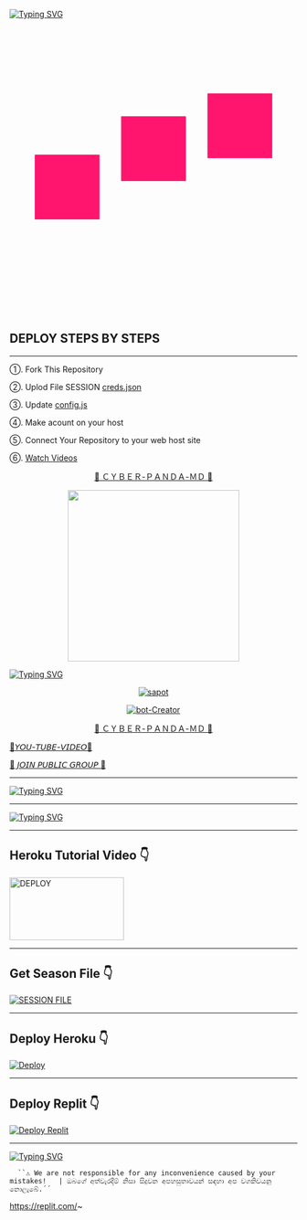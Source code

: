 

		
		



[![Typing SVG](http://readme-typing-svg.herokuapp.com?font=Fira+Code&pause=1000&color=000BFF&random=false&width=435&lines=%F0%9D%98%93%F0%9D%98%96%F0%9D%98%88%F0%9D%98%8B%F0%9D%98%90%F0%9D%98%95%F0%9D%98%8E%3A+%5B%E2%96%88%E2%96%88%E2%96%88%E2%96%88%E2%96%88%E2%96%88%E2%96%88%E2%96%88%E2%96%88%E2%96%88%E2%96%88%E2%96%88%E2%96%88%E2%96%88%E2%96%88%E2%96%88%E2%96%88%E2%96%88%E2%96%88%E2%96%88%5D+100%25;%F0%9F%A6%8B+%E2%94%82%F0%9D%90%82%F0%9D%90%98%F0%9D%90%81%F0%9D%9C%A9%F0%9D%90%91%E2%94%82%F0%9D%90%8F%F0%9D%9C%9F%F0%9D%90%8D%F0%9D%90%83%F0%9D%90%80%E2%94%82%F0%9D%90%8C%F0%9D%90%83%E2%94%82%F0%9D%90%95%E2%9E%82+%F0%9F%A6%8B)](https://git.io/typing-svg)

<svg xmlns="http://www.w3.org/2000/svg" viewBox="0 0 200 200"><rect fill="#FF156D" stroke="#FF156D" stroke-width="15" width="30" height="30" x="25" y="50"><animate attributeName="y" calcMode="spline" dur="2" values="50;120;50;" keySplines=".5 0 .5 1;.5 0 .5 1" repeatCount="indefinite" begin="-.4"></animate></rect><rect fill="#FF156D" stroke="#FF156D" stroke-width="15" width="30" height="30" x="85" y="50"><animate attributeName="y" calcMode="spline" dur="2" values="50;120;50;" keySplines=".5 0 .5 1;.5 0 .5 1" repeatCount="indefinite" begin="-.2"></animate></rect><rect fill="#FF156D" stroke="#FF156D" stroke-width="15" width="30" height="30" x="145" y="50"><animate attributeName="y" calcMode="spline" dur="2" values="50;120;50;" keySplines=".5 0 .5 1;.5 0 .5 1" repeatCount="indefinite" begin="0"></animate></rect></svg>
## DEPLOY STEPS BY STEPS
____________________

➀. Fork This Repository 

➁. Uplod File SESSION [creds.json]()

➂. Update [config.js]()

➃. Make acount on your host

➄. Connect Your Repository to your web host site

➅. [Watch Videos](https://youtu.be/amorCyDpKIo?si=BR2yG4lG4RCHSWRs)

<p align="center"> 
<u>🎯 ＣＹＢＥＲ-ＰＡＮＤＡ-ＭＤ 🎯</u>
</p>
<p align="center">
<img src="https://github.com/CYBER-x-SACHIYA-SL-MD-BOT/CYBER-PANDA-MD.V.0.3/assets/133668461/1f9ce998-691d-4394-ae3e-be7f3f51d4c6" width="300" height="300"/>

[![Typing SVG](http://readme-typing-svg.herokuapp.com?font=Fira+Code&pause=1000&color=FF0000&random=false&width=435&lines=%F0%9F%A6%8B+%E2%94%82%F0%9D%90%82%F0%9D%90%98%F0%9D%90%81%F0%9D%9C%A9%F0%9D%90%91%E2%94%82%F0%9D%90%8F%F0%9D%9C%9F%F0%9D%90%8D%F0%9D%90%83%F0%9D%90%80%E2%94%82%F0%9D%90%8C%F0%9D%90%83%E2%94%82%F0%9D%90%95%E2%9E%82+%F0%9F%A6%8B)](https://git.io/typing-svg)
 
<p align="center">
<a href="#"><img title="sapot" src="https://img.shields.io/badge/Senesh-Shashmika-red.svg?style=for-the-badge&logo=github"></a>
</p>
</p>
<p align="center">
<a href="#"><img title="bot-Creator" src="https://img.shields.io/badge/Creator-Sachith.Chandra-red.svg?style=for-the-badge&logo=github"></a>
</p>
<p align="center"> 
<u>🎯 ＣＹＢＥＲ-ＰＡＮＤＡ-ＭＤ 🎯</u>
</p>

[🐼𝘠𝘖𝘜-𝘛𝘜𝘉𝘌-𝘝𝘐𝘋𝘌𝘖🐼](https://youtu.be/amorCyDpKIo?si=VebhbHXCe53xct3X)

[💞 𝘑𝘖𝘐𝘕 𝘗𝘜𝘉𝘓𝘐𝘊 𝘎𝘙𝘖𝘜𝘗 💞](https://chat.whatsapp.com/FiVM7anDmin0qnLqWwkgev)


____________________

[![Typing SVG](http://readme-typing-svg.herokuapp.com?font=Fira+Code&pause=1000&color=FFFFFF&random=false&width=435&lines=%F0%9D%98%93%F0%9D%98%96%F0%9D%98%88%F0%9D%98%8B%F0%9D%98%90%F0%9D%98%95%F0%9D%98%8E%3A+%5B%E2%96%88%E2%96%88%E2%96%88%E2%96%88%E2%96%88%E2%96%88%E2%96%88%E2%96%88%E2%96%88%E2%96%88%E2%96%88%E2%96%88%E2%96%88%E2%96%88%E2%96%88%E2%96%88%E2%96%88%E2%96%88%E2%96%88%E2%96%88%5D+100%25;%F0%9D%98%93%F0%9D%98%96%F0%9D%98%88%F0%9D%98%8B%F0%9D%98%90%F0%9D%98%95%F0%9D%98%8E%3A+%5B%E2%96%88%E2%96%88%E2%96%88%E2%96%88%E2%96%88%E2%96%88%E2%96%88%E2%96%88%E2%96%88%E2%96%88%E2%96%88%E2%96%88%E2%96%88%E2%96%88%E2%96%88%E2%96%88%E2%96%88%5D+90%25;%F0%9D%98%93%F0%9D%98%96%F0%9D%98%88%F0%9D%98%8B%F0%9D%98%90%F0%9D%98%95%F0%9D%98%8E%3A+%5B%E2%96%88%E2%96%88%E2%96%88%E2%96%88%E2%96%88%E2%96%88%E2%96%88%E2%96%88%E2%96%88%E2%96%88%E2%96%88%E2%96%88%E2%96%88%E2%96%88%E2%96%88%E2%96%88%E2%96%88%5D+80%25;%F0%9D%98%93%F0%9D%98%96%F0%9D%98%88%F0%9D%98%8B%F0%9D%98%90%F0%9D%98%95%F0%9D%98%8E%3A+%5B%E2%96%88%E2%96%88%E2%96%88%E2%96%88%E2%96%88%E2%96%88%E2%96%88%E2%96%88%E2%96%88%E2%96%88%E2%96%88%E2%96%88%E2%96%88%E2%96%88%E2%96%88%5D+70%25;%F0%9D%98%93%F0%9D%98%96%F0%9D%98%88%F0%9D%98%8B%F0%9D%98%90%F0%9D%98%95%F0%9D%98%8E%3A+%5B%E2%96%88%E2%96%88%E2%96%88%E2%96%88%E2%96%88%E2%96%88%E2%96%88%E2%96%88%E2%96%88%E2%96%88%E2%96%88%E2%96%88%E2%96%88%5D+60%25;%F0%9D%98%93%F0%9D%98%96%F0%9D%98%88%F0%9D%98%8B%F0%9D%98%90%F0%9D%98%95%F0%9D%98%8E%3A+%5B%E2%96%88%E2%96%88%E2%96%88%E2%96%88%E2%96%88%E2%96%88%E2%96%88%E2%96%88%E2%96%88%E2%96%88%E2%96%88%E2%96%88%5D+50%25;%F0%9D%98%93%F0%9D%98%96%F0%9D%98%88%F0%9D%98%8B%F0%9D%98%90%F0%9D%98%95%F0%9D%98%8E%3A+%5B%E2%96%88%E2%96%88%E2%96%88%E2%96%88%E2%96%88%E2%96%88%E2%96%88%E2%96%88%E2%96%88%E2%96%88%5D+40%25;%F0%9D%98%93%F0%9D%98%96%F0%9D%98%88%F0%9D%98%8B%F0%9D%98%90%F0%9D%98%95%F0%9D%98%8E%3A+%5B%E2%96%88%E2%96%88%E2%96%88%E2%96%88%E2%96%88%E2%96%88%E2%96%88%5D+30%25;%F0%9D%98%93%F0%9D%98%96%F0%9D%98%88%F0%9D%98%8B%F0%9D%98%90%F0%9D%98%95%F0%9D%98%8E%3A+%5B%E2%96%88%E2%96%88%E2%96%88%E2%96%88%5D+20%25;%F0%9D%98%93%F0%9D%98%96%F0%9D%98%88%F0%9D%98%8B%F0%9D%98%90%F0%9D%98%95%F0%9D%98%8E%3A+%5B%E2%96%88%E2%96%88%E2%96%88%5D+10%25)](https://git.io/typing-svg)
____________________

[![Typing SVG](http://readme-typing-svg.herokuapp.com?font=Fira+Code&pause=1000&color=0004FF&random=false&width=435&lines=Deploy+on+Heroku+Video+%F0%9F%A6%8B)](https://git.io/typing-svg)

____________________

 ## Heroku Tutorial Video 👇

 
 <p align="left">
<a href="https://youtu.be/amorCyDpKIo?si=VIw9mxSA5ruc6UKi"><img align="center" src="https://i.imgur.com/fYDmZGF.png" alt="DEPLOY" height="110" width="200" /></a>

____________________

## Get Season File 👇
  
<a href='https://replit.com/@slsachith93/oror?v=1' target="_blank"><img alt='SESSION FILE' src='https://img.shields.io/badge/SESSION FILE-100000?style=for-the-badge&logo=scan&logoColor=white&labelColor=black&color=black'/></a>

____________________

## Deploy Heroku 👇

[![Deploy](https://www.herokucdn.com/deploy/button.svg)](https://heroku.com/deploy?template=https://github.com/CYBER-x-SACHIYA-SL-MD-BOT/CYBER-PANDA-MD.V.0.4)

____________________

## Deploy Replit 👇
  
<a href='https://replit.com/~' target="_blank"><img alt='Deploy Replit' src='https://img.shields.io/badge/DEPLOY REPLIT-100000?style=for-the-badge&logo=scan&logoColor=white&labelColor=black&color=black'/></a>

____________________


[![Typing SVG](http://readme-typing-svg.herokuapp.com?font=Fira+Code&pause=1000&color=000BFF&random=false&width=435&lines=%F0%9D%98%9B%F0%9D%98%8F%F0%9D%98%88%F0%9D%98%95%F0%9D%98%92+%F0%9D%98%88%F0%9D%98%93%F0%9D%98%93;%F0%9F%92%9ETHANK+SENESH%F0%9F%92%9E+;%F0%9F%A6%8B%F0%9D%98%8A%F0%9D%98%A0%F0%9D%98%89%F0%9D%98%8C%F0%9D%98%99-%F0%9D%98%B9-%F0%9D%98%9A%F0%9D%98%88%F0%9D%98%8A%F0%9D%98%8F%F0%9D%98%90%F0%9D%98%A0%F0%9D%98%88%F0%9F%A6%8B;%F0%9F%92%9E+%E2%94%82%F0%9D%90%82%F0%9D%90%98%F0%9D%90%81%F0%9D%9C%A9%F0%9D%90%91%E2%94%82%F0%9D%90%8F%F0%9D%9C%9F%F0%9D%90%8D%F0%9D%90%83%F0%9D%90%80%E2%94%82%F0%9D%90%8C%F0%9D%90%83%E2%94%82%F0%9D%90%95%E2%9E%82+%F0%9F%92%9E)](https://git.io/typing-svg)


      ``⚠️ We are not responsible for any inconvenience caused by your mistakes!   | ඔබගේ අත්වැරදීම් නිසා සිදුවන අපහසුතාවයන් සඳහා අප වගකිවයනු නොලැබේ.´´


https://replit.com/~

